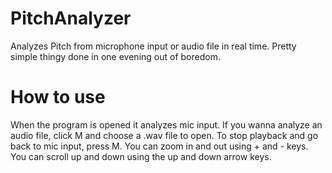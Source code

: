 # PitchAnalyzer
Analyzes Pitch from microphone input or audio file in real time.
Pretty simple thingy done in one evening out of boredom.

# How to use
When the program is opened it analyzes mic input.
If you wanna analyze an audio file, click M and choose a .wav file to open.
To stop playback and go back to mic input, press M.
You can zoom in and out using + and - keys. You can scroll up and down using the up and down arrow keys.
